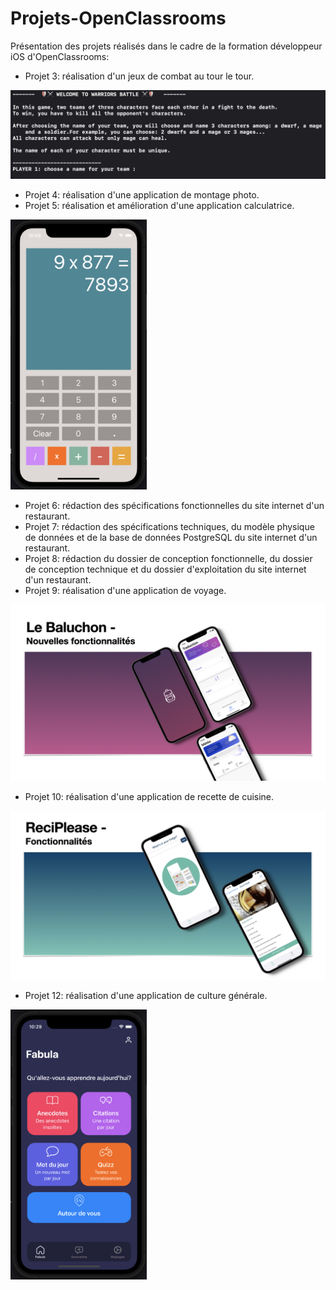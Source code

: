 # Projets-OpenClassrooms

Présentation des projets réalisés dans le cadre de la formation développeur iOS d'OpenClassrooms:

- Projet 3: réalisation d'un jeux de combat au tour le tour.

![](images/projet3image.png)

- Projet 4: réalisation d'une application de montage photo.
- Projet 5: réalisation et amélioration d'une application calculatrice.

<img src="images/projet5image.png" width=218 height=432>

- Projet 6: rédaction des spécifications fonctionnelles du site internet d'un restaurant.
- Projet 7: rédaction des spécifications techniques, du modèle physique de données et de la base de données PostgreSQL du site internet d'un restaurant.
- Projet 8: rédaction du dossier de conception fonctionnelle, du dossier de conception technique et du dossier d'exploitation du site internet d'un restaurant.
- Projet 9: réalisation d'une application de voyage.

![](images/projet9image.png)

- Projet 10: réalisation d'une application de recette de cuisine.

![](images/projet10image.png)

- Projet 12: réalisation d'une application de culture générale. 

<img src="images/projet12image.png" width=218 height=432>
